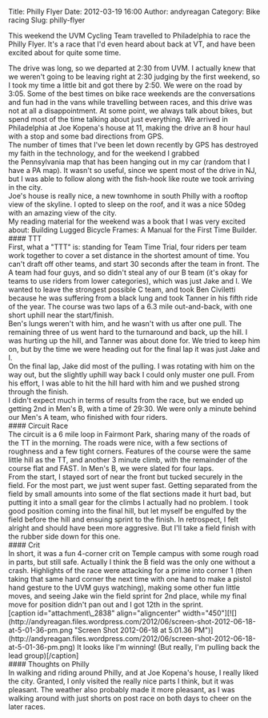 Title: Philly Flyer
Date: 2012-03-19 16:00
Author: andyreagan
Category: Bike racing
Slug: philly-flyer

This weekend the UVM Cycling Team travelled to Philadelphia to race the
Philly Flyer. It's a race that I'd even heard about back at VT, and have
been excited about for quite some time.

<div>
</div>
<div>
The drive was long, so we departed at 2:30 from UVM. I actually knew
that we weren't going to be leaving right at 2:30 judging by the first
weekend, so I took my time a little bit and got there by 2:50. We were
on the road by 3:05. Some of the best times on bike race weekends are
the conversations and fun had in the vans while travelling between
races, and this drive was not at all a disappointment. At some point, we
always talk about bikes, but spend most of the time talking about just
everything. We arrived in Philadelphia at Joe Kopena's house at 11,
making the drive an 8 hour haul with a stop and some bad directions from
GPS.

</div>
<div>
</div>
<div>
The number of times that I've been let down recently by GPS has
destroyed my faith in the technology, and for the weekend I grabbed
the Pennsylvania map that has been hanging out in my car (random that I
have a PA map). It wasn't so useful, since we spent most of the drive in
NJ, but I was able to follow along with the fish-hook like route we took
arriving in the city.

</div>
<div>
</div>
<div>
Joe's house is really nice, a new townhome in south Philly with a
rooftop view of the skyline. I opted to sleep on the roof, and it was a
nice 50deg with an amazing view of the city.

</div>
<div>
</div>
<div>
My reading material for the weekend was a book that I was very excited
about: Building Lugged Bicycle Frames: A Manual for the First Time
Builder.

</div>
<div>
</div>
#### TTT

<div>
</div>
<div>
First, what a "TTT" is: standing for Team Time Trial, four riders per
team work together to cover a set distance in the shortest amount of
time. You can't draft off other teams, and start 30 seconds after the
team in front. The A team had four guys, and so didn't steal any of our
B team (it's okay for teams to use riders from lower categories), which
was just Jake and I. We wanted to leave the strongest possible C team,
and took Ben Civiletti because he was suffering from a black lung and
took Tanner in his fifth ride of the year. The course was two laps of a
6.3 mile out-and-back, with one short uphill near the start/finish.

</div>
<div>
</div>
<div>
Ben's lungs weren't with him, and he wasn't with us after one pull. The
remaining three of us went hard to the turnaround and back, up the hill.
I was hurting up the hill, and Tanner was about done for. We tried to
keep him on, but by the time we were heading out for the final lap it
was just Jake and I.

</div>
<div>
</div>
<div>
On the final lap, Jake did most of the pulling. I was rotating with him
on the way out, but the slightly uphill way back I could only muster one
pull. From his effort, I was able to hit the hill hard with him and we
pushed strong through the finish.

</div>
<div>
</div>
<div>
I didn't expect much in terms of results from the race, but we ended up
getting 2nd in Men's B, with a time of 29:30. We were only a minute
behind our Men's A team, who finished with four riders.

</div>
<div>
</div>
#### Circuit Race

<div>
</div>
<div>
The circuit is a 6 mile loop in Fairmont Park, sharing many of the roads
of the TT in the morning. The roads were nice, with a few sections of
roughness and a few tight corners. Features of the course were the same
little hill as the TT, and another 3 minute climb, with the remainder of
the course flat and FAST. In Men's B, we were slated for four laps.

</div>
<div>
</div>
<div>
From the start, I stayed sort of near the front but tucked securely in
the field. For the most part, we just went super fast. Getting separated
from the field by small amounts into some of the flat sections made it
hurt bad, but putting it into a small gear for the climbs I actually had
no problem. I took good position coming into the final hill, but let
myself be engulfed by the field before the hill and ensuing sprint to
the finish. In retrospect, I felt alright and should have been more
aggresive. But I'll take a field finish with the rubber side down for
this one.

</div>
<div>
</div>
#### Crit

<div>
</div>
<div>
In short, it was a fun 4-corner crit on Temple campus with some rough
road in parts, but still safe. Actually I think the B field was the only
one without a crash. Highlights of the race were attacking for a prime
into corner 1 (then taking that same hard corner the next time with one
hand to make a pistol hand gesture to the UVM guys watching), making
some other fun little moves, and seeing Jake win the field sprint for
2nd place, while my final move for position didn't pan out and I got
12th in the sprint.

</div>
<div>
</div>
<div>
[caption id="attachment\_2838" align="aligncenter"
width="450"][![](http://andyreagan.files.wordpress.com/2012/06/screen-shot-2012-06-18-at-5-01-36-pm.png "Screen Shot 2012-06-18 at 5.01.36 PM")](http://andyreagan.files.wordpress.com/2012/06/screen-shot-2012-06-18-at-5-01-36-pm.png)
It looks like I'm winning! (But really, I'm pulling back the lead
group)[/caption]

</div>
<div>
</div>
#### Thoughts on Philly

<div>
</div>
<div>
In walking and riding around Philly, and at Joe Kopena's house, I really
liked the city. Granted, I only visited the really nice parts I think,
but it was pleasant. The weather also probably made it more pleasant, as
I was walking around with just shorts on post race on both days to cheer
on the later races.

</div>

